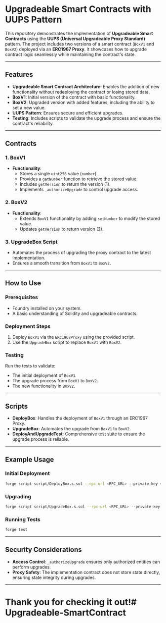 # Upgradeable Smart Contracts with UUPS Pattern

This repository demonstrates the implementation of **Upgradeable Smart Contracts** using the **UUPS (Universal Upgradeable Proxy Standard)** pattern. The project includes two versions of a smart contract (`BoxV1` and `BoxV2`) deployed via an **ERC1967 Proxy**. It showcases how to upgrade contract logic seamlessly while maintaining the contract's state.

---

## Features
- **Upgradeable Smart Contract Architecture**: Enables the addition of new functionality without redeploying the contract or losing stored data.
- **BoxV1**: Initial version of the contract with basic functionality.
- **BoxV2**: Upgraded version with added features, including the ability to set a new value.
- **UUPS Pattern**: Ensures secure and efficient upgrades.
- **Testing**: Includes scripts to validate the upgrade process and ensure the contract's reliability.

---

## Contracts
### 1. BoxV1
- **Functionality**:
  - Stores a single `uint256` value (`number`).
  - Provides a `getNumber` function to retrieve the stored value.
  - Includes `getVersion` to return the version (1).
  - Implements `_authorizeUpgrade` to control upgrade access.

### 2. BoxV2
- **Functionality**:
  - Extends `BoxV1` functionality by adding `setNumber` to modify the stored value.
  - Updates `getVersion` to return version (2).

### 3. UpgradeBox Script
- Automates the process of upgrading the proxy contract to the latest implementation.
- Ensures a smooth transition from `BoxV1` to `BoxV2`.

---

## How to Use
### Prerequisites
- Foundry installed on your system.
- A basic understanding of Solidity and upgradeable contracts.

### Deployment Steps
1. Deploy `BoxV1` via the `ERC1967Proxy` using the provided script.
2. Use the `UpgradeBox` script to replace `BoxV1` with `BoxV2`.

### Testing
Run the tests to validate:
- The initial deployment of `BoxV1`.
- The upgrade process from `BoxV1` to `BoxV2`.
- The new functionality in `BoxV2`.

---

## Scripts
- **DeployBox**: Handles the deployment of `BoxV1` through an ERC1967 Proxy.
- **UpgradeBox**: Automates the upgrade from `BoxV1` to `BoxV2`.
- **DeployAndUpgradeTest**: Comprehensive test suite to ensure the upgrade process is reliable.

---

## Example Usage
### Initial Deployment
```bash
forge script script/DeployBox.s.sol --rpc-url <RPC_URL> --private-key <PRIVATE_KEY> --broadcast
```

### Upgrading
```bash
forge script script/UpgradeBox.s.sol --rpc-url <RPC_URL> --private-key <PRIVATE_KEY> --broadcast
```

### Running Tests
```bash
forge test
```

---

## Security Considerations
- **Access Control**: `_authorizeUpgrade` ensures only authorized entities can perform upgrades.
- **Proxy Safety**: The implementation contract does not store state directly, ensuring state integrity during upgrades.

___

# **Thank you for checking it out!**# Upgradeable-SmartContract
